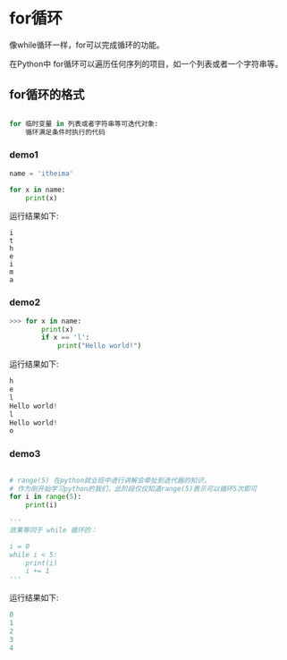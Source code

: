 # for循环

像while循环一样，for可以完成循环的功能。

在Python中 for循环可以遍历任何序列的项目，如一个列表或者一个字符串等。

## for循环的格式

```python

for 临时变量 in 列表或者字符串等可迭代对象:
    循环满足条件时执行的代码
```

### demo1

```python
name = 'itheima'

for x in name:
	print(x)
```

运行结果如下:

```
i
t
h
e
i
m
a
```

### demo2

```python
>>> for x in name:
        print(x)
        if x == 'l':
            print("Hello world!")

```

运行结果如下:

```python
h
e
l
Hello world!
l
Hello world!
o
```

### demo3

```python

# range(5) 在python就业班中进行讲解会牵扯到迭代器的知识，
# 作为刚开始学习python的我们，此阶段仅仅知道range(5)表示可以循环5次即可
for i in range(5):
    print(i)
    
'''
效果等同于 while 循环的：

i = 0
while i < 5:
    print(i)
    i += 1
'''

```

运行结果如下:

```python
0
1
2
3
4
```
